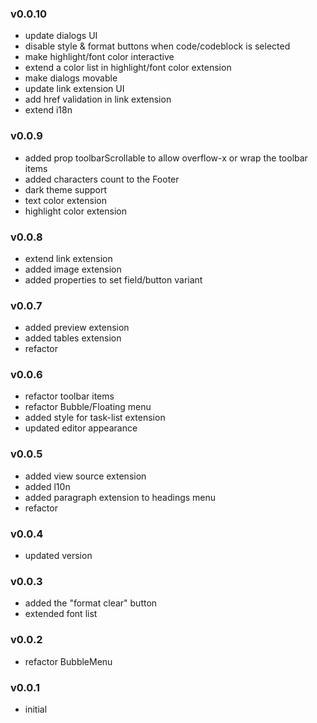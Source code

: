 ### v0.0.10
- update dialogs UI
- disable style & format buttons when code/codeblock is selected
- make highlight/font color interactive
- extend a color list in highlight/font color extension
- make dialogs movable
- update link extension UI
- add href validation in link extension
- extend i18n

### v0.0.9
- added prop toolbarScrollable to allow overflow-x or wrap the toolbar items
- added characters count to the Footer
- dark theme support
- text color extension
- highlight color extension

### v0.0.8
- extend link extension
- added image extension
- added properties to set field/button variant

### v0.0.7
- added preview extension
- added tables extension
- refactor

### v0.0.6
- refactor toolbar items
- refactor Bubble/Floating menu
- added style for task-list extension
- updated editor appearance

### v0.0.5
- added view source extension
- added l10n
- added paragraph extension to headings menu
- refactor

### v0.0.4
- updated version

### v0.0.3
- added the "format clear" button
- extended font list

### v0.0.2
- refactor BubbleMenu

### v0.0.1
- initial
